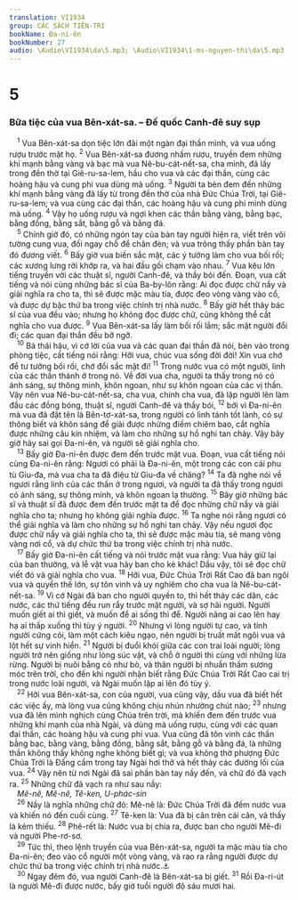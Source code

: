 ```yaml
---
translation: VI1934
group: CÁC SÁCH TIÊN-TRI
bookName: Đa-ni-ên 
bookNumber: 27
audio: \Audio\VI1934\da\5.mp3; \Audio\VI1934\1-ms-nguyen-thi\da\5.mp3
---
```


<div class="title"><h1>5</h1><h3>Bữa tiệc của vua Bên-xát-sa. – Đế quốc Canh-đê suy sụp</h3></div>
<span class="verse da_5_1"> <sup>1</sup> Vua Bên-xát-sa dọn tiệc lớn đãi một ngàn đại thần mình, và vua uống rượu trước mặt họ. </span>
<span class="verse da_5_2"><sup>2</sup> Vua Bên-xát-sa đương nhấm rượu, truyền đem những khí mạnh bằng vàng và bạc mà vua Nê-bu-cát-nết-sa, cha mình, đã lấy trong đền thờ tại Giê-ru-sa-lem, hầu cho vua và các đại thần, cùng các hoàng hậu và cung phi vua dùng mà uống. </span>
<span class="verse da_5_3"><sup>3</sup> Người ta bèn đem đến những khí mạnh bằng vàng đã lấy từ trong đền thờ của nhà Đức Chúa Trời, tại Giê-ru-sa-lem; và vua cùng các đại thần, các hoàng hậu và cung phi mình dùng mà uống. </span>
<span class="verse da_5_4"><sup>4</sup> Vậy họ uống rượu và ngợi khen các thần bằng vàng, bằng bạc, bằng đồng, bằng sắt, bằng gỗ và bằng đá. <br/></span>
<span class="verse da_5_5"> <sup>5</sup> Chính giờ đó, có những ngón tay của bàn tay người hiện ra, viết trên vôi tường cung vua, đối ngay chỗ để chân đèn; và vua trông thấy phần bàn tay đó đương viết. </span>
<span class="verse da_5_6"><sup>6</sup> Bấy giờ vua biến sắc mặt, các ý tưởng làm cho vua bối rối; các xương lưng rời khớp ra, và hai đầu gối chạm vào nhau. </span>
<span class="verse da_5_7"><sup>7</sup> Vua kêu lớn tiếng truyền vời các thuật sĩ, người Canh-đê, và thầy bói đến. Đoạn, vua cất tiếng và nói cùng những bác sĩ của Ba-by-lôn rằng: Ai đọc được chữ nầy và giải nghĩa ra cho ta, thì sẽ được mặc màu tía, được đeo vòng vàng vào cổ, và được dự bậc thứ ba trong việc chính trị nhà nước. </span>
<span class="verse da_5_8"><sup>8</sup> Bấy giờ hết thảy bác sĩ của vua đều vào; nhưng họ không đọc được chữ, cũng không thể cắt nghĩa cho vua được. </span>
<span class="verse da_5_9"><sup>9</sup> Vua Bên-xát-sa lấy làm bối rối lắm; sắc mặt người đổi đi; các quan đại thần đều bỡ ngỡ. <br/></span>
<span class="verse da_5_10"> <sup>10</sup> Bà thái hậu, vì cớ lời của vua và các quan đại thần đã nói, bèn vào trong phòng tiệc, cất tiếng nói rằng: Hỡi vua, chúc vua sống đời đời! Xin vua chớ để tư tưởng bối rối, chớ đổi sắc mặt đi! </span>
<span class="verse da_5_11"><sup>11</sup> Trong nước vua có một người, linh của các thần thánh ở trong nó. Về đời vua cha, người ta thấy trong nó có ánh sáng, sự thông minh, khôn ngoan, như sự khôn ngoan của các vị thần. Vậy nên vua Nê-bu-cát-nết-sa, cha vua, chính cha vua, đã lập người lên làm đầu các đồng bóng, thuật sĩ, người Canh-đê và thầy bói, </span>
<span class="verse da_5_12"><sup>12</sup> bởi vì Đa-ni-ên mà vua đã đặt tên là Bên-tơ-xát-sa, trong người có linh tánh tốt lành, có sự thông biết và khôn sáng để giải được những điềm chiêm bao, cắt nghĩa được những câu kín nhiệm, và làm cho những sự hồ nghi tan chảy. Vậy bây giờ hãy sai gọi Đa-ni-ên, và người sẽ giải nghĩa cho. <br/></span>
<span class="verse da_5_13"> <sup>13</sup> Bấy giờ Đa-ni-ên được đem đến trước mặt vua. Đoạn, vua cất tiếng nói cùng Đa-ni-ên rằng: Ngươi có phải là Đa-ni-ên, một trong các con cái phu tù Giu-đa, mà vua cha ta đã điệu từ Giu-đa về chăng? </span>
<span class="verse da_5_14"><sup>14</sup> Ta đã nghe nói về ngươi rằng linh của các thần ở trong ngươi, và người ta đã thấy trong ngươi có ánh sáng, sự thông minh, và khôn ngoan lạ thường. </span>
<span class="verse da_5_15"><sup>15</sup> Bây giờ những bác sĩ và thuật sĩ đã được đem đến trước mặt ta để đọc những chữ nầy và giải nghĩa cho ta; nhưng họ không giải nghĩa được. </span>
<span class="verse da_5_16"><sup>16</sup> Ta nghe nói rằng ngươi có thể giải nghĩa và làm cho những sự hồ nghi tan chảy. Vậy nếu ngươi đọc được chữ nầy và giải nghĩa cho ta, thì sẽ được mặc màu tía, sẽ mang vòng vàng nơi cổ, và dự chức thứ ba trong việc chính trị nhà nước. <br/></span>
<span class="verse da_5_17"> <sup>17</sup> Bấy giờ Đa-ni-ên cất tiếng và nói trước mặt vua rằng: Vua hãy giữ lại của ban thưởng, và lễ vật vua hãy ban cho kẻ khác! Dầu vậy, tôi sẽ đọc chữ viết đó và giải nghĩa cho vua. </span>
<span class="verse da_5_18"><sup>18</sup> Hỡi vua, Đức Chúa Trời Rất Cao đã ban ngôi vua và quyền thế lớn, sự tôn vinh và uy nghiêm cho cha vua là Nê-bu-cát-nết-sa. </span>
<span class="verse da_5_19"><sup>19</sup> Vì cớ Ngài đã ban cho người quyền to, thì hết thảy các dân, các nước, các thứ tiếng đều run rẩy trước mặt người, và sợ hãi người. Người muốn giết ai thì giết, và muốn để ai sống thì để. Người nâng ai cao lên hay hạ ai thấp xuống thì tùy ý người. </span>
<span class="verse da_5_20"><sup>20</sup> Nhưng vì lòng người tự cao, và tính người cứng cỏi, làm một cách kiêu ngạo, nên người bị truất mất ngôi vua và lột hết sự vinh hiển. </span>
<span class="verse da_5_21"><sup>21</sup> Người bị đuổi khỏi giữa các con trai loài người; lòng người trở nên giống như lòng súc vật, và chỗ ở người thì cùng với những lừa rừng. Người bị nuôi bằng cỏ như bò, và thân người bị nhuần thấm sương móc trên trời, cho đến khi người nhận biết rằng Đức Chúa Trời Rất Cao cai trị trong nước loài người, và Ngài muốn lập ai lên đó tùy ý. <br/></span>
<span class="verse da_5_22"> <sup>22</sup> Hỡi vua Bên-xát-sa, con của người, vua cũng vậy, dầu vua đã biết hết các việc ấy, mà lòng vua cũng không chịu nhún nhường chút nào; </span>
<span class="verse da_5_23"><sup>23</sup> nhưng vua đã lên mình nghịch cùng Chúa trên trời, mà khiến đem đến trước vua những khí mạnh của nhà Ngài, và dùng mà uống rượu, cùng với các quan đại thần, các hoàng hậu và cung phi vua. Vua cũng đã tôn vinh các thần bằng bạc, bằng vàng, bằng đồng, bằng sắt, bằng gỗ và bằng đá, là những thần không thấy không nghe không biết gì; và vua không thờ phượng Đức Chúa Trời là Đấng cầm trong tay Ngài hơi thở và hết thảy các đường lối của vua. </span>
<span class="verse da_5_24"><sup>24</sup> Vậy nên từ nơi Ngài đã sai phần bàn tay nầy đến, và chữ đó đã vạch ra. </span>
<span class="verse da_5_25"><sup>25</sup> Những chữ đã vạch ra như sau nầy: <br/> <i>Mê-nê, Mê-nê, Tê-ken, U-phác-sin </i> <br/></span>
<span class="verse da_5_26"> <sup>26</sup> Nầy là nghĩa những chữ đó: Mê-nê là: Đức Chúa Trời đã đếm nước vua và khiến nó đến cuối cùng. </span>
<span class="verse da_5_27"><sup>27</sup> Tê-ken là: Vua đã bị cân trên cái cân, và thấy là kém thiếu. </span>
<span class="verse da_5_28"><sup>28</sup> Phê-rết là: Nước vua bị chia ra, được ban cho người Mê-đi và người Phe-rơ-sơ. <br/></span>
<span class="verse da_5_29"> <sup>29</sup> Tức thì, theo lệnh truyền của vua Bên-xát-sa, người ta mặc màu tía cho Đa-ni-ên; đeo vào cổ người một vòng vàng, và rao ra rằng người được dự chức thứ ba trong việc chính trị nhà nước.<a data-toggle="tooltip" data-placement="bottom" title="Sa 41:42">⚓</a><br/></span>
<span class="verse da_5_30"> <sup>30</sup> Ngay đêm đó, vua người Canh-đê là Bên-xát-sa bị giết. </span>
<span class="verse da_5_31"><sup>31</sup> Rồi Đa-ri-út là người Mê-đi được nước, bấy giờ tuổi người độ sáu mươi hai. <br/></span>
